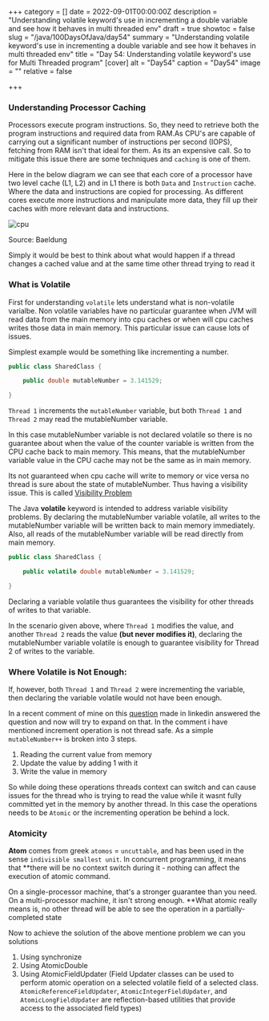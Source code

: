+++
category = []
date = 2022-09-01T00:00:00Z
description = "Understanding volatile keyword's use in incrementing a double variable and see how it behaves in multi threaded env"
draft = true
showtoc = false
slug = "/java/100DaysOfJava/day54"
summary = "Understanding volatile keyword's use in incrementing a double variable and see how it behaves in multi threaded env"
title = "Day 54: Understanding volatile keyword's use for Multi Threaded program"
[cover]
alt = "Day54"
caption = "Day54"
image = ""
relative = false

+++
### Understanding Processor Caching

Processors execute program instructions. So, they need to retrieve both the program instructions and required data from RAM.As CPU's are capable of carrying out a significant number of instructions per second (IOPS), fetching from RAM isn't that ideal for them. As its an expensive call. So to mitigate this issue there are some techniques and `caching` is one of them.

Here in the below diagram we can see that each core of a processor have two level cache (L1, L2) and in L1 there is both `Data` and `Instruction` cache. Where the data and instructions are copied for processing. As different cores execute more instructions and manipulate more data, they fill up their caches with more relevant data and instructions.

![cpu](https://www.baeldung.com/wp-content/uploads/2017/08/cpu.png "Cpu Cache")

Source: Baeldung

Simply it would be best to think about what would happen if a thread changes a cached value and at the same time other thread trying to read it

### What is Volatile

First for understanding `volatile` lets understand what is non-volatile varialbe. Non volatile variables have no particular guarantee when JVM  will read data from the main memory into cpu caches or when will cpu caches writes those data in main memory. This particular issue can cause lots of issues.

Simplest example would be something like incrementing a number.

```java
public class SharedClass {

    public double mutableNumber = 3.141529;

}
```

`Thread 1` increments the `mutableNumber` variable, but both `Thread 1` and `Thread 2` may read the mutableNumber variable.

In this case mutableNumber variable is not declared volatile so there is no guarantee about when the value of the counter variable is written from the CPU cache back to main memory. This means, that the mutableNumber variable value in the CPU cache may not be the same as in main memory.

Its not guaranteed when cpu cache will write to memory or vice versa no thread is sure about the state of mutableNumber. Thus having a visibility issue. This is called [Visibility Problem](https://wiki.sei.cmu.edu/confluence/display/java/Concurrency%2C+Visibility%2C+and+Memory)

The Java **volatile** keyword is intended to address variable visibility problems. By declaring the mutableNumber variable volatile, all writes to the mutableNumber variable will be written back to main memory immediately. Also, all reads of the mutableNumber variable will be read directly from main memory.

```java
public class SharedClass {

    public volatile double mutableNumber = 3.141529;

}
```

Declaring a variable volatile thus guarantees the visibility for other threads of writes to that variable.

In the scenario given above, where `Thread 1` modifies the value, and another `Thread 2` reads the value **(but never modifies it)**, declaring the mutableNumber variable volatile is enough to guarantee visibility for Thread 2 of writes to the variable.

### Where Volatile is Not Enough:

If, however, both `Thread 1` and `Thread 2` were incrementing the variable, then declaring the variable volatile would not have been enough.

In a recent comment of mine on this [question](https://www.linkedin.com/feed/update/urn:li:activity:6965702117483307008/?commentUrn=urn%3Ali%3Acomment%3A(activity%3A6965702117483307008%2C6972607832986644480)&dashCommentUrn=urn%3Ali%3Afsd_comment%3A(6972607832986644480%2Curn%3Ali%3Aactivity%3A6965702117483307008)) made in linkedin answered the question and now will try to expand on that. In the comment i have mentioned increment operation is not thread safe. As a simple `mutableNumber++` is broken into 3 steps.

1. Reading the current value from memory
2. Update the value by adding 1 with it
3. Write the value in memory

So while doing these operations threads context can switch and can cause issues for the thread who is trying to read the value while it wasnt fully committed yet in the memory by another thread. In this case the operations needs to be `Atomic` or the incrementing operation be behind a lock.

### Atomicity

**Atom** comes from greek `atomos` = `uncuttable`, and has been used in the sense `indivisible smallest unit`. In concurrent programming, it means that **there will be no context switch during it - nothing can affect the execution of atomic command.

On a single-processor machine, that's a stronger guarantee than you need. On a multi-processor machine, it isn't strong enough. **What atomic really means is, no other thread will be able to see the operation in a partially-completed state

Now to achieve the solution of the above mentione problem we can you solutions

1. Using synchronize
2. Using AtomicDouble
3. Using AtomicFieldUpdater (Field Updater classes can be used to perform atomic operation on a selected volatile field of a selected class.  
   `AtomicReferenceFieldUpdater`, `AtomicIntegerFieldUpdater`, and `AtomicLongFieldUpdater` are reflection-based utilities that provide access to the associated field types)
